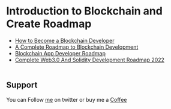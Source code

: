 # Introduction to Blockchain and Create Roadmap

  * [How to Become a Blockchain Developer](https://www.bitdegree.org/tutorials/how-to-become-a-blockchain-developer/)
  * [A Complete Roadmap to Blockchain Development](https://www.section.io/engineering-education/the-complete-roadmap-to-blockchain-development/)
  * [Blockchain App Developer Roadmap](https://dev.to/envoy_/blockchain-app-developer-roadmap-31p5)
  * [Complete Web3.0 And Solidity Development Roadmap 2022](https://vitto.cc/web3-and-solidity-smart-contracts-development-roadmap/#2-learn-the-fundamentals-of-blockchain)
</br>&nbsp;

## Support
You can Follow [me](https://twitter.com/MeAsHacker_HNA) on twitter or buy me a [Coffee](https://buymeacoffee.com/NafisiAslH)
